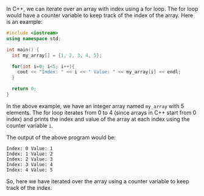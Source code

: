 In C++, we can iterate over an array with index using a for loop. The for loop would have a counter variable to keep track of the index of the array. Here is an example:

```c++
#include <iostream>
using namespace std;

int main() {
  int my_array[] = {1, 2, 3, 4, 5};

  for(int i=0; i<5; i++){
    cout << "Index: " << i << " Value: " << my_array[i] << endl;
  }

  return 0;
}
```

In the above example, we have an integer array named `my_array` with 5 elements. The for loop iterates from 0 to 4 (since arrays in C++ start from 0 index) and prints the index and value of the array at each index using the counter variable `i`. 

The output of the above program would be:

```
Index: 0 Value: 1
Index: 1 Value: 2
Index: 2 Value: 3
Index: 3 Value: 4
Index: 4 Value: 5
```

So, here we have iterated over the array using a counter variable to keep track of the index.